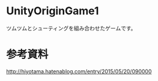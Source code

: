 # UnityOriginGame1
ツムツムとシューティングを組み合わせたゲームです。

# 参考資料
http://hiyotama.hatenablog.com/entry/2015/05/20/090000
